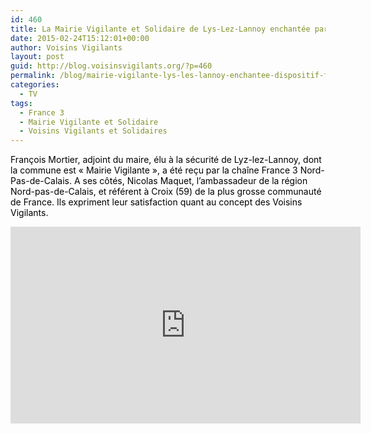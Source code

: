 ```yaml
---
id: 460
title: La Mairie Vigilante et Solidaire de Lys-Lez-Lannoy enchantée par le dispositif sur France 3 Nord-Pas-De-Calais
date: 2015-02-24T15:12:01+00:00
author: Voisins Vigilants
layout: post
guid: http://blog.voisinsvigilants.org/?p=460
permalink: /blog/mairie-vigilante-lys-les-lannoy-enchantee-dispositif-france-3-nord-pas-calais/
categories:
  - TV
tags:
  - France 3
  - Mairie Vigilante et Solidaire
  - Voisins Vigilants et Solidaires
---
```

<span style="color: #000000;">François Mortier, adjoint du maire, élu à la sécurité de Lyz-lez-Lannoy, dont la commune est « Mairie Vigilante », a été reçu par la chaîne France 3 Nord-Pas-de-Calais. A ses côtés, Nicolas Maquet, l’ambassadeur de la région Nord-pas-de-Calais, et référent à Croix (59) de la plus grosse communauté de France. Ils expriment leur satisfaction quant au concept des Voisins Vigilants.</span>

<iframe width="560" height="315" src="https://www.youtube.com/embed/QQMHxeFd5CQ" frameborder="0" allow="accelerometer; autoplay; encrypted-media; gyroscope; picture-in-picture" allowfullscreen></iframe>
